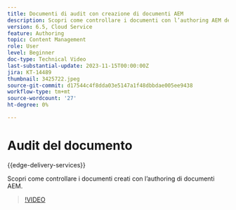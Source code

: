 ```yaml
---
title: Documenti di audit con creazione di documenti AEM
description: Scopri come controllare i documenti con l’authoring AEM dei documenti
version: 6.5, Cloud Service
feature: Authoring
topic: Content Management
role: User
level: Beginner
doc-type: Technical Video
last-substantial-update: 2023-11-15T00:00:00Z
jira: KT-14489
thumbnail: 3425722.jpeg
source-git-commit: d17544c4f8dda03e5147a1f48dbbdae005ee9438
workflow-type: tm+mt
source-wordcount: '27'
ht-degree: 0%

---
```



# Audit del documento

{{edge-delivery-services}}

Scopri come controllare i documenti creati con l’authoring di documenti AEM.

>[!VIDEO](https://video.tv.adobe.com/v/3425722/?learn=on)
